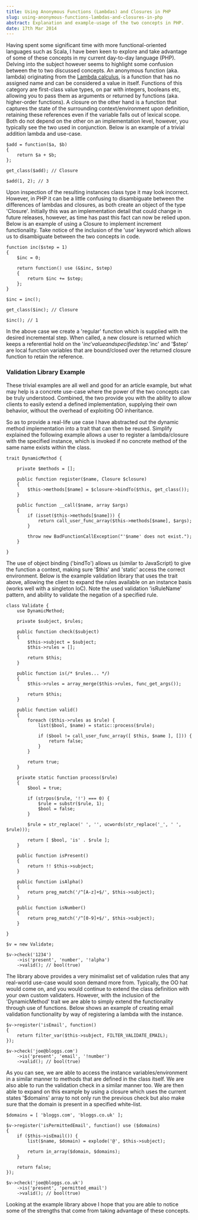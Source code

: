 ```yaml
---
title: Using Anonymous Functions (Lambdas) and Closures in PHP
slug: using-anonymous-functions-lambdas-and-closures-in-php
abstract: Explanation and example-usage of the two concepts in PHP.
date: 17th Mar 2014
---
```


Having spent some significant time with more functional-oriented languages such as Scala, I have been keen to explore and take advantage of some of these concepts in my current day-to-day language (PHP).
Delving into the subject however seems to highlight some confusion between the to two discussed concepts.
An anonymous function (aka. lambda) originating from the [Lambda calculus](http://en.wikipedia.org/wiki/Lambda_calculus), is a function that has no assigned name and can be considered a value in itself.
Functions of this category are first-class value types, on par with integers, booleans etc, allowing you to pass them as arguments or returned by functions (aka. higher-order functions).
A closure on the other hand is a function that captures the state of the surrounding context/environment upon definition, retaining these references even if the variable falls out of lexical scope.
Both do not depend on the other on an implementation level, however, you typically see the two used in conjunction.
Below is an example of a trivial addition lambda and use-case.

~~~ .php
$add = function($a, $b)
{
    return $a + $b;
};

get_class($add); // Closure

$add(1, 2); // 3
~~~

Upon inspection of the resulting instances class type it may look incorrect.
However, in PHP it can be a little confusing to disambiguate between the differences of lambdas and closures, as both create an object of the type 'Closure'.
Initially this was an implementation detail that could change in future releases, however, as time has past this fact can now be relied upon.
Below is an example of using a Closure to implement increment functionality.
Take notice of the inclusion of the 'use' keyword which allows us to disambiguate between the two concepts in code.

~~~ .php
function inc($step = 1)
{
    $inc = 0;

    return function() use (&$inc, $step)
    {
        return $inc += $step;
    };
}

$inc = inc();

get_class($inc); // Closure

$inc(); // 1
~~~

In the above case we create a 'regular' function which is supplied with the desired incremental step.
When called, a new closure is returned which keeps a referential hold on the '$inc' value and specified step.
'$inc' and '$step' are local function variables that are bound/closed over the returned closure function to retain the reference.

### Validation Library Example

These trivial examples are all well and good for an article example, but what may help is a concrete use-case where the power of the two concepts can be truly understood.
Combined, the two provide you with the ability to allow clients to easily extend a defined implementation, supplying their own behavior, without the overhead of exploiting OO inheritance.

So as to provide a real-life use case I have abstracted out the dynamic method implementation into a trait that can then be reused.
Simplify explained the following example allows a user to register a lambda/closure with the specified instance, which is invoked if no concrete method of the same name exists within the class.

~~~ .php
trait DynamicMethod {

    private $methods = [];

    public function register($name, Closure $closure)
    {
        $this->methods[$name] = $closure->bindTo($this, get_class());
    }

    public function __call($name, array $args)
    {
        if (isset($this->methods[$name])) {
            return call_user_func_array($this->methods[$name], $args);
        }

        throw new BadFunctionCallException("'$name' does not exist.");
    }

}
~~~

The use of object binding ('bindTo') allows us (similar to JavaScript) to give the function a context, making sure '$this' and 'static' access the correct environment.
Below is the example validation library that uses the trait above, allowing the client to expand the rules available on an instance basis (works well with a singleton IoC).
Note the used validation 'isRuleName' pattern, and ability to validate the negation of a specified rule.

~~~ .php
class Validate {
    use DynamicMethod;

    private $subject, $rules;

    public function check($subject)
    {
        $this->subject = $subject;
        $this->rules = [];

        return $this;
    }

    public function is(/* $rules... */)
    {
        $this->rules = array_merge($this->rules, func_get_args());

        return $this;
    }

    public function valid()
    {
        foreach ($this->rules as $rule) {
            list($bool, $name) = static::process($rule);

            if ($bool != call_user_func_array([ $this, $name ], [])) {
                return false;
            }
        }

        return true;
    }

    private static function process($rule)
    {
        $bool = true;

        if (strpos($rule, '!') === 0) {
            $rule = substr($rule, 1);
            $bool = false;
        }

        $rule = str_replace(' ', '', ucwords(str_replace('_', ' ', $rule)));

        return [ $bool, 'is' . $rule ];
    }

    public function isPresent()
    {
        return !! $this->subject;
    }

    public function isAlpha()
    {
        return preg_match('/^[A-z]+$/', $this->subject);
    }

    public function isNumber()
    {
        return preg_match('/^[0-9]+$/', $this->subject);
    }

}

$v = new Validate;

$v->check('1234')
    ->is('present', 'number', '!alpha')
    ->valid(); // bool(true)
~~~

The library above provides a very minimalist set of validation rules that any real-world use-case would soon demand more from.
Typically, the OO hat would come on, and you would continue to extend the class definition with your own custom validaters.
However, with the inclusion of the 'DynamicMethod' trait we are able to simply extend the functionality through use of functions.
Below shows an example of creating email validation functionality by way of registering a lambda with the instance.

~~~ .php
$v->register('isEmail', function()
{
    return filter_var($this->subject, FILTER_VALIDATE_EMAIL);
});

$v->check('joe@bloggs.com')
    ->is('present', 'email', '!number')
    ->valid(); // bool(true)
~~~

As you can see, we are able to access the instance variables/environment in a similar manner to methods that are defined in the class itself.
We are also able to run the validation check in a similar manner too.
We are then able to expand on this example by using a closure which uses the current states '$domains' array to not only run the previous check but also make sure that the domain is present in a specified white-list.

~~~ .php
$domains = [ 'bloggs.com', 'bloggs.co.uk' ];

$v->register('isPermittedEmail', function() use ($domains)
{
    if ($this->isEmail()) {
        list($name, $domain) = explode('@', $this->subject);

        return in_array($domain, $domains);
    }

    return false;
});

$v->check('joe@bloggs.co.uk')
    ->is('present', 'permitted_email')
    ->valid(); // bool(true)
~~~

Looking at the example library above I hope that you are able to notice some of the strengths that come from taking advantage of these concepts.